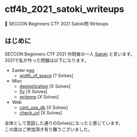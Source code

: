 # ctf4b_2021_satoki_writeups
🔰 SECCON Beginners CTF 2021 Satoki問 Writeups

## はじめに
SECCON Beginners CTF 2021 作問者の一人 [Satoki](https://twitter.com/satoki00) と言います。  
2021で私が作った問題は以下になります。  

- Easter egg
  - [width_of_space](misc/width_of_space) [? Solves]  
- Misc
  - [depixelization](misc/depixelization) [X Solves]  
  - [fly](misc/fly) [X Solves]  
  - [writeme](misc/writeme) [X Solves]  
- Web
  - [cant_use_db](web/cant_use_db) [X Solves]  
  - [check_url](web/check_url) [X Solves]  

全体として意図した通りのSolvesになったと感じています。  
この度はご参加頂き有り難うございました。  
